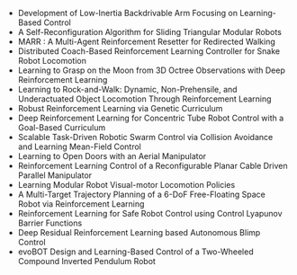 - Development of Low-Inertia Backdrivable Arm Focusing on Learning-Based Control
- A Self-Reconfiguration Algorithm for Sliding Triangular Modular Robots
- MARR : A Multi-Agent Reinforcement Resetter for Redirected Walking
- Distributed Coach-Based Reinforcement Learning Controller for Snake Robot Locomotion
- Learning to Grasp on the Moon from 3D Octree Observations with Deep Reinforcement Learning
- Learning to Rock-and-Walk: Dynamic, Non-Prehensile, and Underactuated Object Locomotion Through Reinforcement Learning
- Robust Reinforcement Learning via Genetic Curriculum
- Deep Reinforcement Learning for Concentric Tube Robot Control with a Goal-Based Curriculum
- Scalable Task-Driven Robotic Swarm Control via Collision Avoidance and Learning Mean-Field Control
- Learning to Open Doors with an Aerial Manipulator
- Reinforcement Learning Control of a Reconfigurable Planar Cable Driven Parallel Manipulator
- Learning Modular Robot Visual-motor Locomotion Policies
- A Multi-Target Trajectory Planning of a 6-DoF Free-Floating Space Robot via Reinforcement Learning
- Reinforcement Learning for Safe Robot Control using Control Lyapunov Barrier Functions
- Deep Residual Reinforcement Learning based Autonomous Blimp Control
- evoBOT Design and Learning-Based Control of a Two-Wheeled Compound Inverted Pendulum Robot
